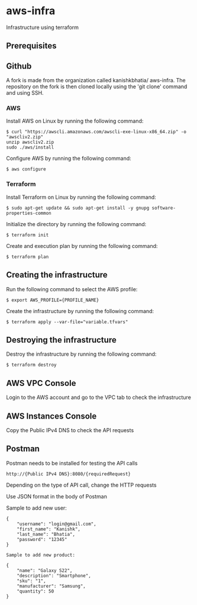 # aws-infra
Infrastructure using terraform

## Prerequisites

## Github
A fork is made from the organization called kanishkbhatia/ aws-infra. The repository on the fork is then cloned locally using the 'git clone' command and using SSH.

### AWS
Install AWS on Linux by running the following command:

```
$ curl "https://awscli.amazonaws.com/awscli-exe-linux-x86_64.zip" -o "awscliv2.zip"
unzip awscliv2.zip
sudo ./aws/install
```

Configure AWS by running the following command:

```
$ aws configure
```

### Terraform
Install Terraform on Linux by running the following command:

```
$ sudo apt-get update && sudo apt-get install -y gnupg software-properties-common
```

Initialize the directory by running the following command:

```
$ terraform init
```

Create and execution plan by running the following command:

```
$ terraform plan
```

## Creating the infrastructure

Run the following command to select the AWS profile:

```
$ export AWS_PROFILE={PROFILE_NAME}
```

Create the infrastructure by running the following command:

```
$ terraform apply --var-file="variable.tfvars" 
```

## Destroying the infrastructure

Destroy the infrastructure by running the following command:

```
$ terraform destroy
```

## AWS VPC Console

Login to the AWS account and go to the VPC tab to check the infrastructure

## AWS Instances Console

Copy the Public IPv4 DNS to check the API requests

## Postman

Postman needs to be installed for testing the API calls
```
http://{Public IPv4 DNS}:8080/{requiredRequest}
```

Depending on the type of API call, change the HTTP requests

Use JSON format in the body of Postman

Sample to add new user:
```
{
    "username": "login@gmail.com",
    "first_name": "Kanishk",
    "last_name": "Bhatia",
    "password": "12345"
}

Sample to add new product:

{
    "name": "Galaxy S22",
    "description": "Smartphone",
    "sku": "1",
    "manufacturer": "Samsung",
    "quantity": 50
}
```